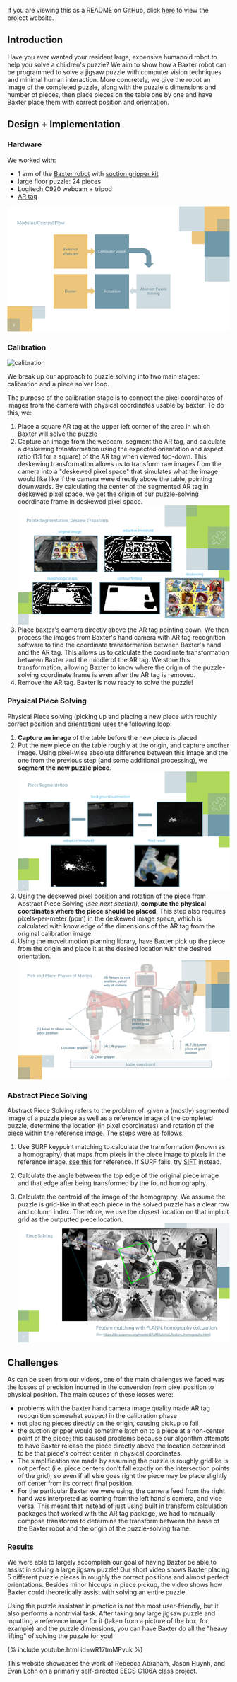 If you are viewing this as a README on GitHub, click [here](https://evanlohn.github.io/106aProj/) to view the project website.

## Introduction
Have you ever wanted your resident large, expensive humanoid robot to help you solve a children's puzzle? We aim to show how a Baxter robot can be programmed to solve a jigsaw puzzle with computer vision techniques and minimal human interaction. More concretely, we give the robot an image of the completed puzzle, along with the puzzle's dimensions and number of pieces, then place pieces on the table one by one and have Baxter place them with correct position and orientation.

## Design + Implementation

### Hardware
We worked with:
- 1 arm of the [Baxter robot](https://en.wikipedia.org/wiki/Baxter_(robot)) with [suction gripper kit](https://www.generationrobots.com/en/401622-vacuum-gripper-starter-kit-for-baxter.html)
- large floor puzzle: 24 pieces
- Logitech C920 webcam + tripod
- [AR tag](https://en.wikipedia.org/wiki/ARTag)

![modules](./imgs/modules.png) 

### Calibration
![calibration](./imgs/calibration.png) 

We break up our approach to puzzle solving into two main stages: calibration and a piece solver loop. 

The purpose of the calibration stage is to connect the pixel coordinates of images from the camera with physical coordinates usable by baxter. To do this, we:

1. Place a square AR tag at the upper left corner of the area in which Baxter will solve the puzzle
2. Capture an image from the webcam, segment the AR tag, and calculate a deskewing transformation using the expected orientation and aspect ratio (1:1 for a square) of the AR tag when viewed top-down. This deskewing transformation allows us to transform raw images from the camera into a "deskewed pixel space" that simulates what the image would like like if the camera were directly above the table, pointing downwards. By calculating the center of the segmented AR tag in deskewed pixel space, we get the origin of our puzzle-solving coordinate frame in deskewed pixel space.
![segmentation](./imgs/segment.png) 
3. Place baxter's camera directly above the AR tag pointing down. We then process the images from Baxter's hand camera with AR tag recognition software  to find the coordinate transformation between Baxter's hand and the AR tag. This allows us to calculate the coordinate transformation between Baxter and the middle of the AR tag. We store this transformation, allowing Baxter to know where the origin of the puzzle-solving coordinate frame is even after the AR tag is removed.
4. Remove the AR tag. Baxter is now ready to solve the puzzle!

### Physical Piece Solving

Physical Piece solving (picking up and placing a new piece with roughly correct position and orientation) uses the following loop:
1. **Capture an image** of the table before the new piece is placed
2. Put the new piece on the table roughly at the origin, and capture another image. Using pixel-wise absolute difference between this image and the one from the previous step (and some additional processing), we **segment the new puzzle piece**.
![piece segmentation](./imgs/piece.png) 
3. Using the deskewed pixel position and rotation of the piece from Abstract Piece Solving _(see next section)_, **compute the physical coordinates where the piece should be placed**. This step also requires pixels-per-meter (ppm) in the deskewed image space, which is calculated with knowledge of the dimensions of the AR tag from the original calibration image. 
4. Using the moveit motion planning library, have Baxter pick up the piece from the origin and place it at the desired location with the desired orientation.
![actuation](./imgs/motion.png)

### Abstract Piece Solving

Abstract Piece Solving refers to the problem of: given a (mostly) segmented image of a puzzle piece as well as a reference image of the completed puzzle, determine the location (in pixel coordinates) and rotation of the piece within the reference image. The steps were as follows:

1. Use SURF keypoint matching to calculate the transformation (known as a homography) that maps from pixels in the piece image to pixels in the reference image. [see this](https://docs.opencv.org/master/d7/dff/tutorial_feature_homography.html) for reference. If SURF fails, try [SIFT](https://docs.opencv.org/3.4/da/df5/tutorial_py_sift_intro.html) instead.

2. Calculate the angle between the top edge of the original piece image and that edge after being transformed by the found homography.

3. Calculate the centroid of the image of the homography. We assume the puzzle is grid-like in that each piece in the solved puzzle has a clear row and column index. Therefore, we use the closest location on that implicit grid as the outputted piece location.
![matching](./imgs/matching.png)

## Challenges

As can be seen from our videos, one of the main challenges we faced was the losses of precision incurred in the conversion from pixel position to physical position. The main causes of these losses were:
- problems with the baxter hand camera image quality made AR tag recognition somewhat suspect in the calibration phase
- not placing pieces directly on the origin, causing pickup to fail
- the suction gripper would sometime latch on to a piece at a non-center point of the piece; this caused problems because our algorithm attempts to have Baxter release the piece directly above the location determined to be that piece's correct center in physical coordinates.
- The simplification we made by assuming the puzzle is roughly gridlike is not perfect (i.e. piece centers don't fall exactly on the intersection points of the grid), so even if all else goes right the piece may be place slightly off center from its correct final position.
- For the particular Baxter we were using, the camera feed from the right hand was interpreted as coming from the left hand's camera, and vice versa. This meant that instead of just using built in transform calculation packages that worked with the AR tag package, we had to manually compose transforms to determine the transform between the base of the Baxter robot and the origin of the puzzle-solving frame.

### Results

We were able to largely accomplish our goal of having Baxter be able to assist in solving a large jigsaw puzzle! Our short video shows Baxter placing 5 different puzzle pieces in roughly the correct positions and almost perfect orientations. Besides minor hiccups in piece pickup, the video shows how Baxter could theoretically assist with solving an entire puzzle.

Using the puzzle assistant in practice is not the most user-friendly, but it also performs a nontrivial task. After taking any large jigsaw puzzle and inputting a reference image for it (taken from a picture of the box, for example) and the puzzle dimensions, you can have Baxter do all the "heavy lifting" of solving the puzzle for you!

{% include youtube.html id=wR17tmMPvuk %}

This website showcases the work of Rebecca Abraham, Jason Huynh, and Evan Lohn on a primarily self-directed EECS C106A class project.
